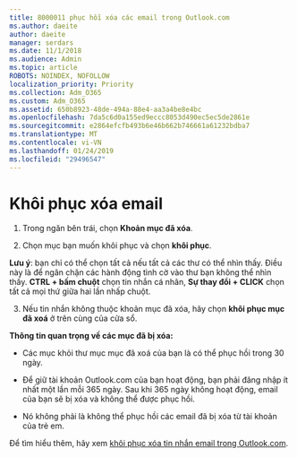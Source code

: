 ```yaml
---
title: 8000011 phục hồi xóa các email trong Outlook.com
ms.author: daeite
author: daeite
manager: serdars
ms.date: 11/1/2018
ms.audience: Admin
ms.topic: article
ROBOTS: NOINDEX, NOFOLLOW
localization_priority: Priority
ms.collection: Adm_O365
ms.custom: Adm_O365
ms.assetid: 650b8923-48de-494a-88e4-aa3a4be8e4bc
ms.openlocfilehash: 7da5c6d0a155ed9eccc8053d490ec5ec5de2861e
ms.sourcegitcommit: e2864efcfb493b6e46b662b746661a61232bdba7
ms.translationtype: MT
ms.contentlocale: vi-VN
ms.lasthandoff: 01/24/2019
ms.locfileid: "29496547"
---
```

# <a name="recover-deleted-email"></a>Khôi phục xóa email

1. Trong ngăn bên trái, chọn **Khoản mục đã xóa**. 
    
2. Chọn mục bạn muốn khôi phục và chọn **khôi phục**. 
  
 **Lưu ý**: bạn chỉ có thể chọn tất cả nếu tất cả các thư có thể nhìn thấy. Điều này là để ngăn chặn các hành động tình cờ vào thư bạn không thể nhìn thấy. **CTRL + bấm chuột** chọn tin nhắn cá nhân, **Sự thay đổi + CLICK** chọn tất cả mọi thứ giữa hai lần nhấp chuột. 
    
3. Nếu tin nhắn không thuộc khoản mục đã xóa, hãy chọn **khôi phục mục đã xoá** ở trên cùng của cửa sổ. 
    
 **Thông tin quan trọng về các mục đã bị xóa:**
  
- Các mục khỏi thư mục mục đã xoá của bạn là có thể phục hồi trong 30 ngày.
    
- Để giữ tài khoản Outlook.com của bạn hoạt động, bạn phải đăng nhập ít nhất một lần mỗi 365 ngày. Sau khi 365 ngày không hoạt động, email của bạn sẽ bị xóa và không thể được phục hồi.
    
- Nó không phải là không thể phục hồi các email đã bị xóa từ tài khoản của trẻ em.
    
Để tìm hiểu thêm, hãy xem [khôi phục xóa tin nhắn email trong Outlook.com](https://go.microsoft.com/fwlink/p/?linkid=873117).
  

